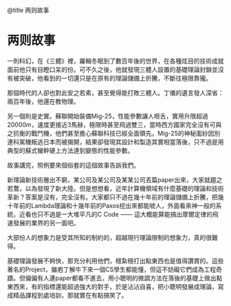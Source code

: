 @title 两则故事

# 两则故事

一則科幻，在《三體》裡，羅輯冬眠到了數百年後的世界，在各種炫目的技術成就面前他只有目瞪口呆的份。可不久之後，他就發現三體人設置的基礎理論封鎖並沒有被突破，他看到的一切還只是在原有的理論儲備上折騰，不斷往極限靠攏。

那個時代的人卻也對此安之若素，甚至覺得能打敗三體人。丁儀的遺言發人深省：兩百年後，他還在教物理。

另一個則是史實。蘇聯開始裝備Mig-25，性能參數讓人咂舌，實用升限超過20000m，速度更接近3馬赫，極限時甚至飛過雙三，當時西方國家完全沒有可與之抗衡的戰鬥機，他們甚至擔心蘇聯科技已經全面領先。Mig-25的神秘面紗因別連科駕機叛逃日本而被揭開，結果卻發現其設計和製造其實相當落後，只不過是用典型的蘇式蠻幹硬上方法達到變態的性能參數。

故事講完，照例要來個俗套的這個故事告訴我們。

新理論新技術層出不窮，某公司及某公司及某某公司丟篇paper出來，大家就趨之若鶩，以為發現了新大陸。但是想想看，近年計算機領域有什麼基礎的理論和技術革新？答案是沒有，完全沒有。大家都只不過在幾十年前的理論儲備上折騰，把幾十年前的Lambda理論和十幾年前的Paxos挖出來都能唬人，外面看來神一般的系統，近看也只不過是一大堆平凡的C Code —— 這大概能算能搞出摩爾定律的飛速發展的業界的另一面吧。

大部份人的想象力是受其所知的制約的，超越現行理論限制的想象力，真的很難得。

基礎理論發展不夠快，那充分利用他們，穩紮穩打出點東西也是值得讚賞的。這些著名的Project，雖庖丁解牛下來一個CS學生都能懂，但這不妨礙它們成為工程奇蹟。但偏偏有人連paper都看不進去，用小聰明的微調方法在落後的基礎上做出點東西來，有的指標還能超過強大的對手，於是沾沾自喜，把小聰明發展成理論，寫成精品課程到處培訓，那就實在有點搞笑了。